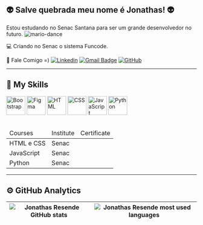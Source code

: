 ## 👽 Salve quebrada meu nome é Jonathas! 👽

Estou estudando no Senac Santana para ser um grande desenvolvedor no futuro.
![mario-dance](https://github.com/user-attachments/assets/9f3b3c7e-79aa-407b-b010-47eab24062bd)

💻 Criando no Senac o sistema Funcode.



💬 Fale Comigo =) 
[![Linkedin](https://img.shields.io/badge/-jonathasSresende-blue?style=flat-square&logo=Linkedin&logoColor=white&link=https://linkedin.com/in/jonathas-santos-de-resende-58819b319/)](https://linkedin.com/in/jonathas-santos-de-resende-58819b319/) 
[![Gmail Badge](https://img.shields.io/badge/-jonathasbombeiro@gmail.com-006bed?style=flat-square&logo=Gmail&logoColor=white&link=mailto:jonathasbombeiro@gmail.com)](mailto:jonathasbombeiro@gmail.com) 
[![GitHub](https://img.shields.io/github/followers/jonathasSresende?label=follow&style=social)](https://github.com/jonathasSresende)


---

## 🚀 My Skills
<div>
          <img src="https://cdn.jsdelivr.net/gh/devicons/devicon@latest/icons/bootstrap/bootstrap-original.svg" alt="Bootstrap" width="50em"/>
          <img src="https://cdn.jsdelivr.net/gh/devicons/devicon@latest/icons/figma/figma-original.svg" alt="Figma" width="50em"/>
          <img src="https://cdn.jsdelivr.net/gh/devicons/devicon@latest/icons/html5/html5-original.svg" alt="HTML" width="50em"/>
          <img src="https://cdn.jsdelivr.net/gh/devicons/devicon@latest/icons/css3/css3-original.svg" alt="CSS" width="50em"/>
          <img src="https://cdn.jsdelivr.net/gh/devicons/devicon@latest/icons/javascript/javascript-original.svg" alt="JavaScript" width="50em"/>
          <img src="https://cdn.jsdelivr.net/gh/devicons/devicon@latest/icons/python/python-original.svg" alt="Python" width="50em" />

</div>

<br>

<table>
          <thead>
                    <tr>
                              <td>Courses</td>
                              <td>Institute</td>
                              <td>Certificate</td>
                    </tr>
          </thead>
          <tbody>
                    <tr>
                              <td>HTML e CSS</td>
                              <td>Senac</td>
                              <td><a href=""></a></td>
                    </tr>
                    <tr>
                              <td>JavaScript</td>
                              <td>Senac</td>
                              <td><a href=""></a></td>
                    </tr>
                    <tr>
                              <td>Python</td>
                              <td>Senac</td>
                              <td><a href=""></a></td>
                    </tr>
          </tbody>       
</table>

---

## ⚙️ GitHub Analytics
| ![Jonathas Resende GitHub stats](https://github-readme-stats.vercel.app/api?username=jonathasSresende&show_icons=true&theme=gruvbox&hide_border=true) | ![Jonathas Resende most used languages](https://github-readme-stats.vercel.app/api/top-langs/?username=jonathasSresende&layout=donut&theme=gruvbox&hide_border=true) |
| --- | --- |



